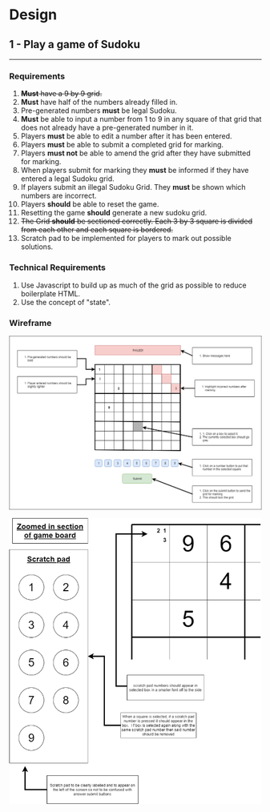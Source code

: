 # Design

## 1 - Play a game of Sudoku

---

### Requirements

1. ~~**Must** have a 9 by 9 grid.~~
1. **Must** have half of the numbers already filled in.
1. Pre-generated numbers **must** be legal Sudoku.
1. **Must** be able to input a number from 1 to 9 in any square of that grid that does not already have a pre-generated number in it.
1. Players **must** be able to edit a number after it has been entered.
1. Players **must** be able to submit a completed grid for marking.
1. Players **must not** be able to amend the grid after they have submitted for marking.
1. When players submit for marking they **must** be informed if they have entered a legal Sudoku grid.
1. If players submit an illegal Sudoku Grid. They **must** be shown which numbers are incorrect.
1. Players **should** be able to reset the game.
1. Resetting the game **should** generate a new sudoku grid.
1. ~~The Grid **should** be sectioned correctly. Each 3 by 3 square is divided from each other and each square is bordered.~~
1. Scratch pad to be implemented for players to mark out possible solutions. 

### Technical Requirements

1. Use Javascript to build up as much of the grid as possible to reduce boilerplate HTML.
1. Use the concept of "state".

### Wireframe

![](./sudoku.png)

![](https://github.com/Hoobachube/jacks-app-chest/blob/master/design/Copy%20of%20scratch-pad.png)
